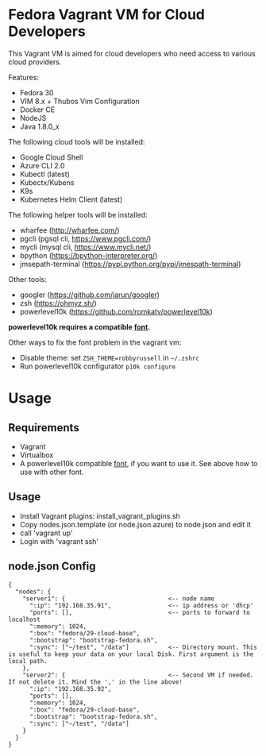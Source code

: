 # Fedora Vagrant VM for Cloud Developers

This Vagrant VM is aimed for cloud developers who need access to various cloud providers.

Features:
- Fedora 30
- VIM 8.x + Thubos Vim Configuration
- Docker CE
- NodeJS
- Java 1.8.0_x

The following cloud tools will be installed:
- Google Cloud Shell
- Azure CLI 2.0
- Kubectl (latest)
- Kubectx/Kubens
- K9s
- Kubernetes Helm Client (latest)

The following helper tools will be installed:
- wharfee (http://wharfee.com/)
- pgcli (pgsql cli, https://www.pgcli.com/)
- mycli (mysql cli, https://www.mycli.net/)
- bpython (https://bpython-interpreter.org/)
- jmsepath-terminal (https://pypi.python.org/pypi/jmespath-terminal)

Other tools:
- googler (https://github.com/jarun/googler)
- zsh (https://ohmyz.sh/)
- powerlevel10k (https://github.com/romkatv/powerlevel10k)

**powerlevel10k requires a compatible [font](https://github.com/romkatv/powerlevel10k#meslo-nerd-font-patched-for-powerlevel10k).**

Other ways to fix the font problem in the vagrant vm: 
- Disable theme: set `ZSH_THEME=robbyrussell` in `~/.zshrc`
- Run powerlevel10k configurator `p10k configure`

# Usage
## Requirements
- Vagrant
- Virtualbox
- A powerlevel10k compatible [font](https://github.com/romkatv/powerlevel10k#meslo-nerd-font-patched-for-powerlevel10k), if you want to use it. See above how to use with other font.

## Usage
- Install Vagrant plugins: install_vagrant_plugins.sh
- Copy nodes.json.template (or node.json.azure) to node.json and edit it
- call 'vagrant up'
- Login with 'vagrant ssh'

## node.json Config
```
{
  "nodes": {
    "server1": {                             <-- node name
      ":ip": "192.168.35.91",                <-- ip address or 'dhcp'
      "ports": [],                           <-- ports to forward to localhost
      ":memory": 1024,
      ":box": "fedora/29-cloud-base",
      ":bootstrap": "bootstrap-fedora.sh",
      ":sync": ["~/test", "/data"]           <-- Directory mount. This is useful to keep your data on your local Disk. First argument is the local path.
    },
    "server2": {                             <-- Second VM if needed. If not delete it. Mind the ',' in the line above!
      ":ip": "192.168.35.92",
      "ports": [],
      ":memory": 1024,
      ":box": "fedora/29-cloud-base",
      ":bootstrap": "bootstrap-fedora.sh",
      ":sync": ["~/test", "/data"]
    }
  }
}
```
